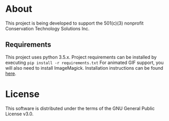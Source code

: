 # About
This project is being developed to support the 501(c)(3) nonprofit Conservation Technology Solutions Inc.

## Requirements
This project uses python 3.5.x. Project requirements can be installed by executing ```pip install -r requirements.txt```
For animated GIF support, you will also need to install ImageMagick. Installation instructions can be found
[here](http://docs.wand-py.org/en/0.4.2/guide/install.html).

# License
This software is distributed under the terms of the GNU General Public License v3.0.